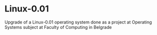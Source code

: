 # Linux-0.01
Upgrade of a Linux-0.01 operating system done as a project at Operating Systems subject at Faculty of Computing in Belgrade

